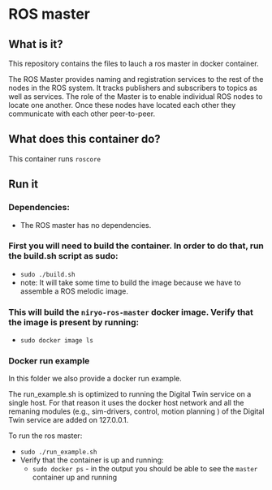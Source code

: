 # ROS master

## What is it?

This repository contains the files to lauch a ros master in docker container. 

The ROS Master provides naming and registration services to the rest of the nodes in the ROS system. It tracks publishers and subscribers to topics as well as services. The role of the Master is to enable individual ROS nodes to locate one another. Once these nodes have located each other they communicate with each other peer-to-peer.

## What does this container do?

This container runs `roscore`

## Run it

### Dependencies:
- The ROS master has no dependencies.

### First you will need to build the container. In order to do that, run the build.sh script as sudo:
- `sudo ./build.sh`
- note: It will take some time to build the image because we have to assemble a ROS melodic image.

### This will build the `niryo-ros-master` docker image. Verify that the image is present by running:
- `sudo docker image ls`

### Docker run example
In this folder we also provide a docker run example. 

The run_example.sh is optimized to running the Digital Twin service on a single host. For that reason it uses the docker host network and all the remaning modules (e.g., sim-drivers, control, motion planning ) of the Digital Twin service are added on 127.0.0.1.

To run the ros master:
- `sudo ./run_example.sh`
- Verify that the container is up and running:
    - `sudo docker ps` - in the output you should be able to see the `master` container up and running
